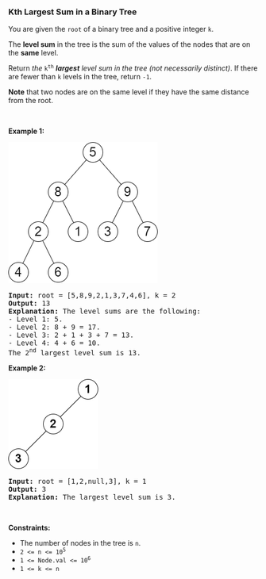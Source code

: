 
<h3>Kth Largest Sum in a Binary Tree</h3>
<div><p>You are given the <code>root</code> of a binary tree and a positive integer <code>k</code>.</p>
<p>The <strong>level sum</strong> in the tree is the sum of the values of the nodes that are on the <strong>same</strong> level.</p>
<p>Return<em> the </em><code>k<sup>th</sup></code><em> <strong>largest</strong> level sum in the tree (not necessarily distinct)</em>. If there are fewer than <code>k</code> levels in the tree, return <code>-1</code>.</p>
<p><strong>Note</strong> that two nodes are on the same level if they have the same distance from the root.</p>
<p> </p>
<p><strong>Example 1:</strong></p>
<img alt="" src="assets/8cead7c77b9547f3b0b4453fbb8fa270.png" style="width: 301px; height: 284px;"/>
<pre><strong>Input:</strong> root = [5,8,9,2,1,3,7,4,6], k = 2
<strong>Output:</strong> 13
<strong>Explanation:</strong> The level sums are the following:
- Level 1: 5.
- Level 2: 8 + 9 = 17.
- Level 3: 2 + 1 + 3 + 7 = 13.
- Level 4: 4 + 6 = 10.
The 2<sup>nd</sup> largest level sum is 13.
</pre>
<p><strong>Example 2:</strong></p>
<img alt="" src="assets/244780d49d774f74b25ab3ac276da0d4.png" style="width: 181px; height: 181px;"/>
<pre><strong>Input:</strong> root = [1,2,null,3], k = 1
<strong>Output:</strong> 3
<strong>Explanation:</strong> The largest level sum is 3.
</pre>
<p> </p>
<p><strong>Constraints:</strong></p>
<ul>
<li>The number of nodes in the tree is <code>n</code>.</li>
<li><code>2 &lt;= n &lt;= 10<sup>5</sup></code></li>
<li><code>1 &lt;= Node.val &lt;= 10<sup>6</sup></code></li>
<li><code>1 &lt;= k &lt;= n</code></li>
</ul>
</div>
